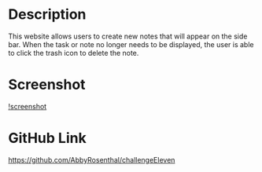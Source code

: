 # Description
This website allows users to create new notes that will appear on the side bar.  When the task or note no longer needs to be displayed, the user is able to click the trash icon to delete the note. 

# Screenshot
[!screenshot](/public/assets/Screen%20Shot%202022-07-17%20at%208.26.10%20PM.png) 

# GitHub Link

https://github.com/AbbyRosenthal/challengeEleven

